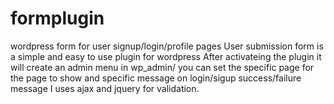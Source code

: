 # formplugin
wordpress form for user signup/login/profile pages
User submission form is a simple and easy to use plugin for wordpress
After activateing the plugin it will create an admin menu in wp_admin/
you can set the specific page for the page to show and specific message on login/sigup success/failure message 
I uses ajax and jquery for validation.
